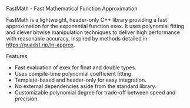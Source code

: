 FastMath - Fast Mathematical Function Approximation

FastMath is a lightweight, header-only C++ library providing a fast approximation for the exponential function exex. It uses polynomial fitting and clever bitwise manipulation techniques to deliver high performance with reasonable accuracy, inspired by methods detailed in https://quadst.rip/ln-approx.

Features
- Fast evaluation of exex for float and double types.
- Uses compile-time polynomial coefficient fitting.
- Template-based and header-only for easy integration.
- No external dependencies aside from the standard library.
- Customizable polynomial degree for trade-off between speed and precision.
